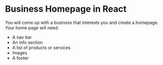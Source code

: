 # Business Homepage in React

You will come up with a business that interests you and create a homepage. Your home page will need:

* A nav bar
* An info section
* A list of products or services
* Images
* A footer

